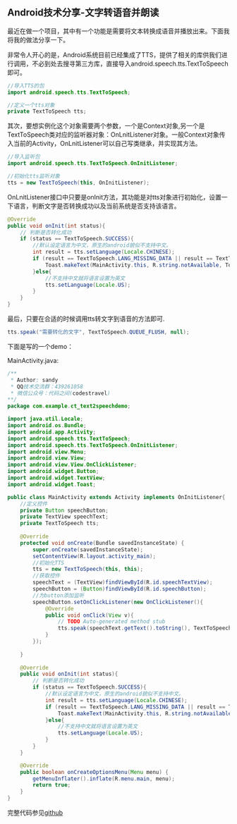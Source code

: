 ## Android技术分享-文字转语音并朗读

最近在做一个项目，其中有一个功能是需要将文本转换成语音并播放出来。下面我将我的做法分享一下。

非常令人开心的是，Android系统目前已经集成了TTS，提供了相关的库供我们进行调用，不必到处去搜寻第三方库，直接导入android.speech.tts.TextToSpeech即可。
```java
//导入TTS的包
import android.speech.tts.TextToSpeech;  

//定义一个tts对象
private TextToSpeech tts;
```

其次，要想实例化这个对象需要两个参数，一个是Context对象,另一个是TextToSpeech类对应的监听器对象：OnLnitListener对象。一般Context对象传入当前的Activity，OnLnitListener可以自己写类继承，并实现其方法。

```java
//导入监听包
import android.speech.tts.TextToSpeech.OnInitListener;  

//初始化tts监听对象
tts = new TextToSpeech(this, OnInitListener);  
```

OnLnitListener接口中只要是onInit方法，其功能是对tts对象进行初始化，设置一下语言，判断文字是否转换成功以及当前系统是否支持该语言。

```java
@Override  
public void onInit(int status){  
    // 判断是否转化成功  
    if (status == TextToSpeech.SUCCESS){  
        //默认设定语言为中文，原生的android貌似不支持中文。
        int result = tts.setLanguage(Locale.CHINESE);  
        if (result == TextToSpeech.LANG_MISSING_DATA || result == TextToSpeech.LANG_NOT_SUPPORTED){  
            Toast.makeText(MainActivity.this, R.string.notAvailable, Toast.LENGTH_SHORT).show();  
        }else{
            //不支持中文就将语言设置为英文
            tts.setLanguage(Locale.US);
        }  
    }  
}  
```

最后，只要在合适的时候调用tts转文字到语音的方法即可.

```java
tts.speak("需要转化的文字", TextToSpeech.QUEUE_FLUSH, null);  
```

下面是写的一个demo：

MainActivity.java:
```java
/**
 * Author: sandy
 * QQ技术交流群：439261058
 * 微信公众号：代码之间(codestravel)
**/
package com.example.ct_text2speechdemo;

import java.util.Locale;
import android.os.Bundle;
import android.app.Activity;
import android.speech.tts.TextToSpeech;
import android.speech.tts.TextToSpeech.OnInitListener;
import android.view.Menu;
import android.view.View;
import android.view.View.OnClickListener;
import android.widget.Button;
import android.widget.TextView;
import android.widget.Toast;

public class MainActivity extends Activity implements OnInitListener{
	//定义控件
	private Button speechButton;  
    private TextView speechText;  
    private TextToSpeech tts;
	
    @Override
	protected void onCreate(Bundle savedInstanceState) {
		super.onCreate(savedInstanceState);
		setContentView(R.layout.activity_main);
		//初始化TTS
		tts = new TextToSpeech(this, this);
		//获取控件
		speechText = (TextView)findViewById(R.id.speechTextView);  
        speechButton = (Button)findViewById(R.id.speechButton);  
        //为button添加监听
        speechButton.setOnClickListener(new OnClickListener(){   
            @Override  
            public void onClick(View v){  
                // TODO Auto-generated method stub  
                tts.speak(speechText.getText().toString(), TextToSpeech.QUEUE_FLUSH, null);  
            }  
        });  
		
	}
    
    @Override  
    public void onInit(int status){  
        // 判断是否转化成功  
        if (status == TextToSpeech.SUCCESS){  
            //默认设定语言为中文，原生的android貌似不支持中文。
            int result = tts.setLanguage(Locale.CHINESE);  
            if (result == TextToSpeech.LANG_MISSING_DATA || result == TextToSpeech.LANG_NOT_SUPPORTED){  
                Toast.makeText(MainActivity.this, R.string.notAvailable, Toast.LENGTH_SHORT).show();  
            }else{
                //不支持中文就将语言设置为英文
                tts.setLanguage(Locale.US);
            }  
        }  
    }  

	@Override
	public boolean onCreateOptionsMenu(Menu menu) {
		getMenuInflater().inflate(R.menu.main, menu);
		return true;
	}
}

```
完整代码参见[github](完整代码参见[github](https://github.com/codestravel/CT_Android_demos/tree/master/CT_Text2SpeechDemo))

